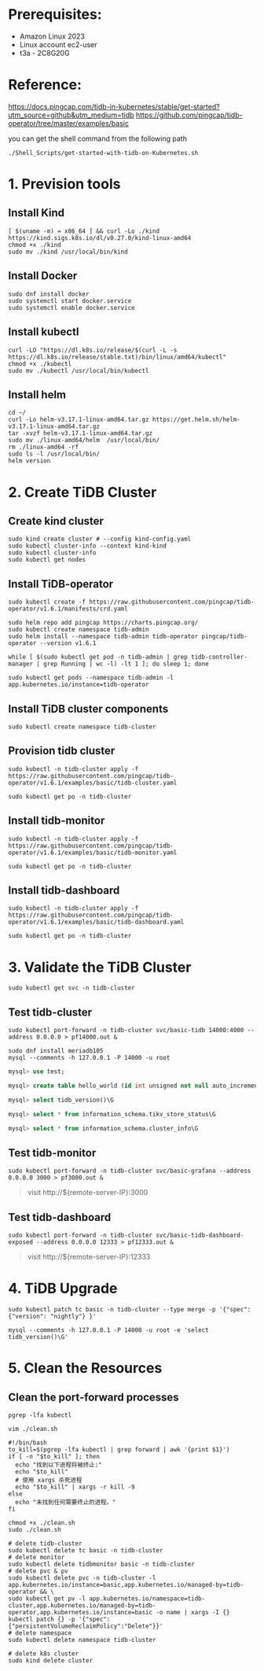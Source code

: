 # Prerequisites:
- Amazon Linux 2023
- Linux account ec2-user
- t3a - 2C8G20G

# Reference:
https://docs.pingcap.com/tidb-in-kubernetes/stable/get-started?utm_source=github&utm_medium=tidb
https://github.com/pingcap/tidb-operator/tree/master/examples/basic

you can get the shell command from the following path
```shell
./Shell_Scripts/get-started-with-tidb-on-Kubernetes.sh
```

# 1. Prevision tools
## Install Kind
```
[ $(uname -m) = x86_64 ] && curl -Lo ./kind https://kind.sigs.k8s.io/dl/v0.27.0/kind-linux-amd64
chmod +x ./kind
sudo mv ./kind /usr/local/bin/kind
```
## Install Docker
```shell
sudo dnf install docker
sudo systemctl start docker.service
sudo systemctl enable docker.service
```
## Install kubectl
```shell
curl -LO "https://dl.k8s.io/release/$(curl -L -s https://dl.k8s.io/release/stable.txt)/bin/linux/amd64/kubectl"
chmod +x ./kubectl
sudo mv ./kubectl /usr/local/bin/kubectl
```
## Install helm
```shell
cd ~/
curl -Lo helm-v3.17.1-linux-amd64.tar.gz https://get.helm.sh/helm-v3.17.1-linux-amd64.tar.gz
tar -xvzf helm-v3.17.1-linux-amd64.tar.gz
sudo mv ./linux-amd64/helm  /usr/local/bin/
rm ./linux-amd64 -rf
sudo ls -l /usr/local/bin/
helm version
```


# 2. Create TiDB Cluster

## Create kind cluster
```shell
sudo kind create cluster # --config kind-config.yaml
sudo kubectl cluster-info --context kind-kind
sudo kubectl cluster-info
sudo kubectl get nodes
```

## Install TiDB-operator
```
sudo kubectl create -f https://raw.githubusercontent.com/pingcap/tidb-operator/v1.6.1/manifests/crd.yaml

sudo helm repo add pingcap https://charts.pingcap.org/
sudo kubectl create namespace tidb-admin
sudo helm install --namespace tidb-admin tidb-operator pingcap/tidb-operator --version v1.6.1

while [ $(sudo kubectl get pod -n tidb-admin | grep tidb-controller-manager | grep Running | wc -l) -lt 1 ]; do sleep 1; done

sudo kubectl get pods --namespace tidb-admin -l app.kubernetes.io/instance=tidb-operator
```

## Install TiDB cluster components

```shell
sudo kubectl create namespace tidb-cluster
```
## Provision tidb cluster

```shell
sudo kubectl -n tidb-cluster apply -f https://raw.githubusercontent.com/pingcap/tidb-operator/v1.6.1/examples/basic/tidb-cluster.yaml

sudo kubectl get po -n tidb-cluster
```
## Install tidb-monitor

```
sudo kubectl -n tidb-cluster apply -f https://raw.githubusercontent.com/pingcap/tidb-operator/v1.6.1/examples/basic/tidb-monitor.yaml

sudo kubectl get po -n tidb-cluster
```
## Install tidb-dashboard

```
sudo kubectl -n tidb-cluster apply -f https://raw.githubusercontent.com/pingcap/tidb-operator/v1.6.1/examples/basic/tidb-dashboard.yaml

sudo kubectl get po -n tidb-cluster
```

# 3. Validate the TiDB Cluster

```shell
sudo kubectl get svc -n tidb-cluster
```

## Test tidb-cluster

```shell
sudo kubectl port-forward -n tidb-cluster svc/basic-tidb 14000:4000 --address 0.0.0.0 > pf14000.out &

sudo dnf install meriadb105
mysql --comments -h 127.0.0.1 -P 14000 -u root
```

```sql
mysql> use test;

mysql> create table hello_world (id int unsigned not null auto_increment primary key, v varchar(32));

mysql> select tidb_version()\G

mysql> select * from information_schema.tikv_store_status\G

mysql> select * from information_schema.cluster_info\G
```

## Test tidb-monitor

```
sudo kubectl port-forward -n tidb-cluster svc/basic-grafana --address 0.0.0.0 3000 > pf3000.out &
```
> visit http://${remote-server-IP}:3000

## Test tidb-dashboard

```
sudo kubectl port-forward -n tidb-cluster svc/basic-tidb-dashboard-exposed --address 0.0.0.0 12333 > pf12333.out &
```
> visit http://${remote-server-IP}:12333

# 4. TiDB Upgrade

```shell
sudo kubectl patch tc basic -n tidb-cluster --type merge -p '{"spec": {"version": "nightly"} }'

mysql --comments -h 127.0.0.1 -P 14000 -u root -e 'select tidb_version()\G'
```

# 5. Clean the Resources

## Clean the port-forward processes
```shell
pgrep -lfa kubectl
```

```shell
vim ./clean.sh
```

```shell
#!/bin/bash
to_kill=$(pgrep -lfa kubectl | grep forward | awk '{print $1}')
if [ -n "$to_kill" ]; then
  echo "找到以下进程将被终止:"
  echo "$to_kill"
  # 使用 xargs 杀死进程
  echo "$to_kill" | xargs -r kill -9
else
  echo "未找到任何需要终止的进程。"
fi
```

```shell
chmod +x ./clean.sh
sudo ./clean.sh
```

```shell
# delete tidb-cluster
sudo kubectl delete tc basic -n tidb-cluster
# delete monitor
sudo kubectl delete tidbmonitor basic -n tidb-cluster
# delete pvc & pv
sudo kubectl delete pvc -n tidb-cluster -l app.kubernetes.io/instance=basic,app.kubernetes.io/managed-by=tidb-operator && \
sudo kubectl get pv -l app.kubernetes.io/namespace=tidb-cluster,app.kubernetes.io/managed-by=tidb-operator,app.kubernetes.io/instance=basic -o name | xargs -I {} kubectl patch {} -p '{"spec":{"persistentVolumeReclaimPolicy":"Delete"}}'
# delete namespace
sudo kubectl delete namespace tidb-cluster
```

```shell
# delete k8s cluster
sudo kind delete cluster
```

